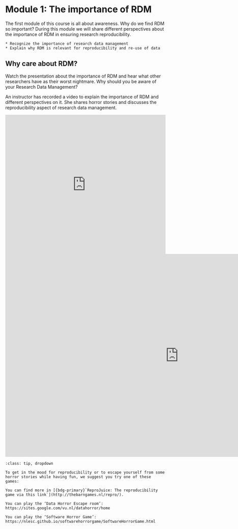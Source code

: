 # Module 1: The importance of RDM
The first module of this course is all about awareness. Why do we find RDM so important? During this module we will share different perspectives about the importance of RDM in ensuring research reproducibility.

```{admonition} At the end of this module you should be able to:
* Recognize the importance of research data management 
* Explain why RDM is relevant for reproducibility and re-use of data
```

## Why care about RDM?

Watch the presentation about the importance of RDM and hear what other researchers have as their worst nightmare. Why should you be aware of your Research Data Management?

An instructor has recorded a video to explain the importance of RDM and different perspectives on it. She shares horror stories and discusses the reproducibility aspect of research data management.

  
<iframe src="https://collegerama.tudelft.nl/Mediasite/Play/3d2eb68a00e94d92986dfcfd37f30e101d" aria-label="Module 1" width="100%" height="437" frameborder="0" allowfullscreen="allowfullscreen" allow="autoplay *; geolocation *; microphone *; camera *; midi *; encrypted-media *"></iframe><script src="https://tudelft.h5p.com/js/h5p-resizer.js" charset="UTF-8"></script>


<iframe src="https://tudelft.h5p.com/content/1291934694479195817/embed" aria-label="Module 1- Reference" width="1088" height="637" frameborder="0" allowfullscreen="allowfullscreen" allow="autoplay *; geolocation *; microphone *; camera *; midi *; encrypted-media *"></iframe><script src="https://tudelft.h5p.com/js/h5p-resizer.js" charset="UTF-8"></script>

```{admonition} Suggested activity - Are you up for some games?
:class: tip, dropdown

To get in the mood for reproducibility or to escape yourself from some horror stories while having fun, we suggest you try one of these games:

You can find more in [{bdg-primary}`ReproJuice: The reproducibility game via this link`](http://thebarngames.nl/repro/).

You can play the ‘Data Horror Escape room’: https://sites.google.com/vu.nl/datahorror/home

You can play the ‘Software Horror Game’: https://nlesc.github.io/softwarehorrorgame/SoftwareHorrorGame.html

```

<!-- ```{tip}
some text
```

```{tip}
some text
``` -->